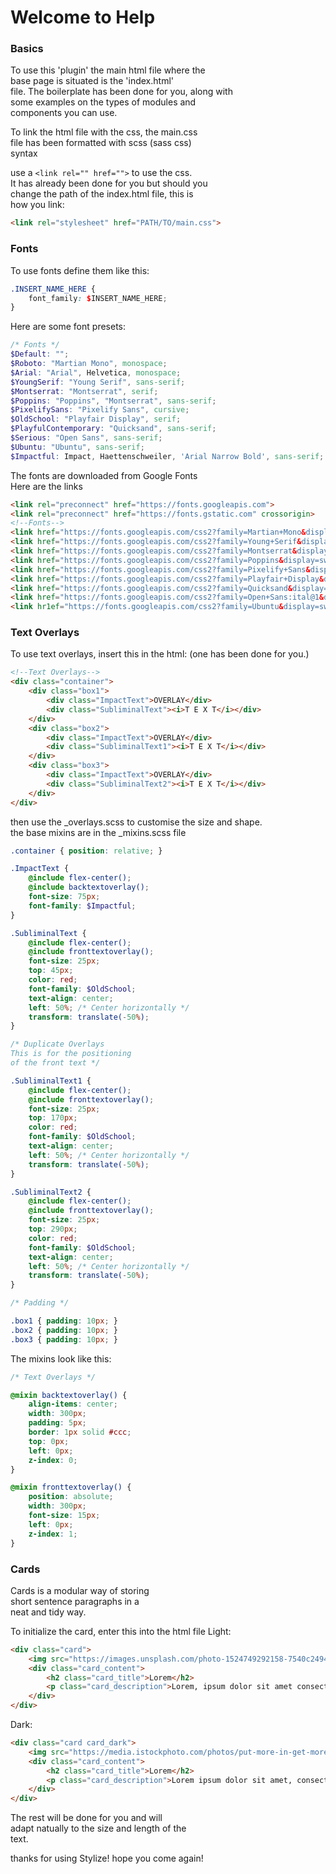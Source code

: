 # **Welcome to Help**
### Basics
To use this 'plugin' the main html file where the  
base page is situated is the 'index.html'  
file.
The boilerplate has been done for you, along with  
some examples on the types of modules and  
components you can use.

To link the html file with the css, the main.css  
file has been formatted with scss (sass css)  
syntax

use a ```<link rel="" href="">``` to use the css.  
It has already been done for you but should you  
change the path of the index.html file, this is  
how you link:
``` html
<link rel="stylesheet" href="PATH/TO/main.css">
```

### Fonts
To use fonts define them like this:  
``` scss
.INSERT_NAME_HERE {
    font_family: $INSERT_NAME_HERE;
}
```
Here are some font presets:  
``` scss
/* Fonts */
$Default: "";
$Roboto: "Martian Mono", monospace;
$Arial: "Arial", Helvetica, monospace;
$YoungSerif: "Young Serif", sans-serif;
$Montserrat: "Montserrat", serif;
$Poppins: "Poppins", "Montserrat", sans-serif;
$PixelifySans: "Pixelify Sans", cursive;
$OldSchool: "Playfair Display", serif;
$PlayfulContemporary: "Quicksand", sans-serif;
$Serious: "Open Sans", sans-serif;
$Ubuntu: "Ubuntu", sans-serif;
$Impactful: Impact, Haettenschweiler, 'Arial Narrow Bold', sans-serif;
```
The fonts are downloaded from Google Fonts  
Here are the links  
``` html
<link rel="preconnect" href="https://fonts.googleapis.com">
<link rel="preconnect" href="https://fonts.gstatic.com" crossorigin>
<!--Fonts-->
<link href="https://fonts.googleapis.com/css2?family=Martian+Mono&display=swap" rel="stylesheet">
<link href="https://fonts.googleapis.com/css2?family=Young+Serif&display=swap" rel="stylesheet">
<link href="https://fonts.googleapis.com/css2?family=Montserrat&display=swap" rel="stylesheet">
<link href="https://fonts.googleapis.com/css2?family=Poppins&display=swap" rel="stylesheet">
<link href="https://fonts.googleapis.com/css2?family=Pixelify+Sans&display=swap" rel="stylesheet">
<link href="https://fonts.googleapis.com/css2?family=Playfair+Display&display=swap" rel="stylesheet">
<link href="https://fonts.googleapis.com/css2?family=Quicksand&display=swap" rel="stylesheet">
<link href="https://fonts.googleapis.com/css2?family=Open+Sans:ital@1&display=swap" rel="stylesheet">
<link hr1ef="https://fonts.googleapis.com/css2?family=Ubuntu&display=swap" rel="stylesheet">
```

### Text Overlays
To use text overlays, insert this in the html:
(one has been done for you.)
``` html
<!--Text Overlays-->
<div class="container">
    <div class="box1">
        <div class="ImpactText">OVERLAY</div>
        <div class="SubliminalText"><i>T E X T</i></div>
    </div>
    <div class="box2">
        <div class="ImpactText">OVERLAY</div>
        <div class="SubliminalText1"><i>T E X T</i></div>
    </div>
    <div class="box3">
        <div class="ImpactText">OVERLAY</div>
        <div class="SubliminalText2"><i>T E X T</i></div>
    </div>
</div>
```
then use the _overlays.scss to customise the size and shape.  
the base mixins are in the _mixins.scss file
``` scss
.container { position: relative; }

.ImpactText {
    @include flex-center();
    @include backtextoverlay();
    font-size: 75px;
    font-family: $Impactful;
}

.SubliminalText {
    @include flex-center();
    @include fronttextoverlay();
    font-size: 25px;
    top: 45px;
    color: red;
    font-family: $OldSchool;
    text-align: center;
    left: 50%; /* Center horizontally */
    transform: translate(-50%);
}

/* Duplicate Overlays
This is for the positioning 
of the front text */

.SubliminalText1 {
    @include flex-center();
    @include fronttextoverlay();
    font-size: 25px;
    top: 170px;
    color: red;
    font-family: $OldSchool;
    text-align: center;
    left: 50%; /* Center horizontally */
    transform: translate(-50%);
}

.SubliminalText2 {
    @include flex-center();
    @include fronttextoverlay();
    font-size: 25px;
    top: 290px;
    color: red;
    font-family: $OldSchool;
    text-align: center;
    left: 50%; /* Center horizontally */
    transform: translate(-50%);
}

/* Padding */

.box1 { padding: 10px; }
.box2 { padding: 10px; }
.box3 { padding: 10px; }
```
The mixins look like this:
``` scss
/* Text Overlays */

@mixin backtextoverlay() {
    align-items: center;
    width: 300px;
    padding: 5px;
    border: 1px solid #ccc;
    top: 0px;
    left: 0px;
    z-index: 0;
}

@mixin fronttextoverlay() {
    position: absolute;
    width: 300px;
    font-size: 15px;
    left: 0px;
    z-index: 1;
}
```
### Cards
Cards is a modular way of storing  
short sentence paragraphs in a  
neat and tidy way.

To initialize the card, enter this into the html file
Light:
``` html
<div class="card">
    <img src="https://images.unsplash.com/photo-1524749292158-7540c2494485?ixlib=rb-1.2.1&ixid=MnwxMjA3fDB8MHxzZWFyY2h8MTd8fGRldmVsb3BlcnN8ZW58MHx8MHx8&auto=format&fit=crop&w=500&q=60" alt="">
    <div class="card_content">
        <h2 class="card_title">Lorem</h2>
        <p class="card_description">Lorem, ipsum dolor sit amet consectetur adipisicing elit. Rerum porro dolores sapiente.</p>
    </div>
</div>
```
Dark:
``` html
<div class="card card_dark">
    <img src="https://media.istockphoto.com/photos/put-more-in-get-more-out-picture-id1291318636?b=1&k=20&m=1291318636&s=170667a&w=0&h=UvVIk7wwkN3X9OFm8gBlWWviV5vAjfrq2ejYP30JmnA=" alt="">
    <div class="card_content">
        <h2 class="card_title">Lorem</h2>
        <p class="card_description">Lorem ipsum dolor sit amet, consectetur adipisicing elit. Atque amet obcaecati nihil.</p>
    </div>
</div>
```
The rest will be done for you and will  
adapt natually to the size and length of the  
text.

thanks for using Stylize!
hope you come again!
